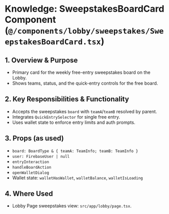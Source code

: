 # Knowledge: SweepstakesBoardCard Component (`@/components/lobby/sweepstakes/SweepstakesBoardCard.tsx`)

## 1. Overview & Purpose
- Primary card for the weekly free-entry sweepstakes board on the Lobby.
- Shows teams, status, and the quick-entry controls for the free board.

## 2. Key Responsibilities & Functionality
- Accepts the sweepstakes `board` with `teamA`/`teamB` resolved by parent.
- Integrates `QuickEntrySelector` for single free entry.
- Uses wallet state to enforce entry limits and auth prompts.

## 3. Props (as used)
- `board: BoardType & { teamA: TeamInfo; teamB: TeamInfo }`
- `user: FirebaseUser | null`
- `entryInteraction`
- `handleBoardAction`
- `openWalletDialog`
- Wallet state: `walletHasWallet`, `walletBalance`, `walletIsLoading`

## 4. Where Used
- Lobby Page sweepstakes view: `src/app/lobby/page.tsx`. 